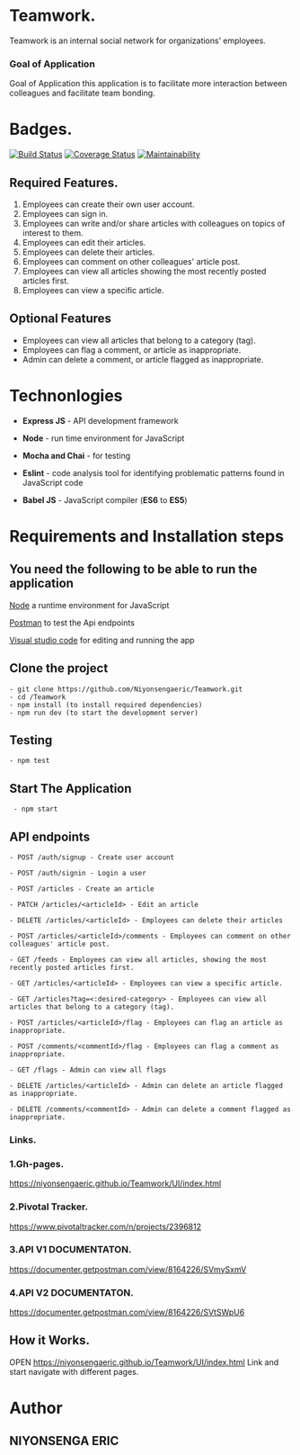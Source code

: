 # Teamwork.

Teamwork is an internal social network for organizations’ employees.

### Goal of Application

Goal of Application this application is to facilitate more interaction between colleagues and facilitate team bonding.

# Badges.

[![Build Status](https://travis-ci.org/Niyonsengaeric/Teamwork.svg?branch=develop)](https://travis-ci.org/Niyonsengaeric/Teamwork) [![Coverage Status](https://coveralls.io/repos/github/Niyonsengaeric/Teamwork/badge.svg?branch=develop)](https://coveralls.io/github/Niyonsengaeric/Teamwork?branch=develop) [![Maintainability](https://api.codeclimate.com/v1/badges/ce7ee7f40189a9a1d3ca/maintainability)](https://codeclimate.com/github/Niyonsengaeric/Teamwork/maintainability)

## Required Features.

1. Employees can create their own user account.
2. Employees can sign in.
3. Employees can write and/or share articles with colleagues on topics of interest to them.
4. Employees can edit their articles.
5. Employees can delete their articles.
6. Employees can comment on other colleagues' article post.
7. Employees can view all articles showing the most recently posted articles first.
8. Employees can view a specific article.

## Optional Features

- Employees can view all articles that belong to a category (tag).
- Employees can flag a comment, or article as inappropriate.
- Admin can delete a comment, or article flagged as inappropriate.

# **Technonlogies**

- **Express JS** - API development framework

- **Node** - run time environment for JavaScript
- **Mocha and Chai** - for testing
- **Eslint** - code analysis tool for identifying problematic patterns found in JavaScript code
- **Babel JS** - JavaScript compiler (**ES6** to **ES5**)

# **Requirements and Installation steps**

## **You need the following to be able to run the application**

[Node](https://nodejs.org/en/download/) a runtime environment for JavaScript

[Postman](https://www.getpostman.com/downloads/) to test the Api endpoints

[Visual studio code](https://code.visualstudio.com/download) for editing and running the app

## **Clone the project**

    - git clone https://github.com/Niyonsengaeric/Teamwork.git
    - cd /Teamwork
    - npm install (to install required dependencies)
    - npm run dev (to start the development server)

## **Testing**

    - npm test

## **Start The Application**

     - npm start

## **API endpoints**

`- POST /auth/signup - Create user account`

`- POST /auth/signin - Login a user`

`- POST /articles - Create an article`

`- PATCH /articles/<articleId> - Edit an article`

`- DELETE /articles/<articleId> - Employees can delete their articles`

`- POST /articles/<articleId>/comments - Employees can comment on other colleagues' article post.`

`- GET /feeds - Employees can view all articles, showing the most recently posted articles first.`

`- GET /articles/<articleId> - Employees can view a specific article.`

`- GET /articles?tag=<:desired-category> - Employees can view all articles that belong to a category (tag).`

`- POST /articles/<articleId>/flag - Employees can flag an article as inappropriate.`

`- POST /comments/<commentId>/flag - Employees can flag a comment as inappropriate.`

`- GET /flags - Admin can view all flags`

`- DELETE /articles/<articleId> - Admin can delete an article flagged as inappropriate.`

`- DELETE /comments/<commentId> - Admin can delete a comment flagged as inappropriate.`

### Links.

### 1.Gh-pages.

https://niyonsengaeric.github.io/Teamwork/UI/index.html

### 2.Pivotal Tracker.

https://www.pivotaltracker.com/n/projects/2396812

### 3.API V1 DOCUMENTATON.

https://documenter.getpostman.com/view/8164226/SVmySxmV

### 4.API V2 DOCUMENTATON.

https://documenter.getpostman.com/view/8164226/SVtSWpU6

## How it Works.

OPEN https://niyonsengaeric.github.io/Teamwork/UI/index.html Link and start navigate with different pages.

# **Author**

## **NIYONSENGA ERIC**
